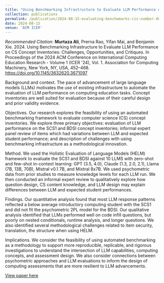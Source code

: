 ```yaml
---
title: "Using Benchmarking Infrastructure to Evaluate LLM Performance on CS Concept Inventories: Challenges, Opportunities, and Critiques"
collection: publications
permalink: /publication/2024-08-15-evaluating-benchamarks-cis-number-40
date: 2024-08-15
venue: 'ACM ICER'
---
```


_Recommended Citation_: **Murtaza Ali**, Prerna Rao, Yifan Mai, and Benjamin Xie. 2024. Using Benchmarking Infrastructure to Evaluate LLM Performance on CS Concept Inventories: Challenges, Opportunities, and Critiques. In Proceedings of the 2024 ACM Conference on International Computing Education Research - Volume 1 (ICER '24), Vol. 1. Association for Computing Machinery, New York, NY, USA, 452–468. https://doi.org/10.1145/3632620.3671097

Background and context. The pace of advancement of large language models (LLMs) motivates the use of existing infrastructure to automate the evaluation of LLM performance on computing education tasks. Concept inventories are well suited for evaluation because of their careful design and prior validity evidence.

Objectives. Our research explores the feasibility of using an automated benchmarking framework to evaluate computer science (CS) concept inventories. We explore three primary objectives: evaluation of LLM performance on the SCS1 and BDSI concept inventories; informal expert panel review of items which had variations between LLM and expected student performance; and description of challenges with using benchmarking infrastructure as a methodological innovation.

Method. We used the Holistic Evaluation of Language Models (HELM) framework to evaluate the SCS1 and BDSI against 10 LLMS with zero-shot and few-shot in-context learning: GPT (3.5, 4.0), Claude (1.3, 2.0, 2.1), Llama (7B, 13B, 70B), Mistral v0.1 7B, and Mixtral 8x7B. We used psychometric data from prior studies to measure knowledge levels for each LLM run. We then conducted an informal expert review to qualitatively explore how question design, CS content knowledge, and LLM design may explain differences between LLM and expected student performances.

Findings. Our quantitative analysis found that most LLM response patterns reflected a below average introductory computing student with the SCS1 and did not fit the psychometric 2PL model for the BDSI. Our qualitative analysis identified that LLMs performed well on code infill questions, but poorly on nested conditionals, runtime analysis, and longer questions. We also identified several methodological challenges related to item security, translation, the structure when using HELM.

Implications. We consider the feasibility of using automated benchmarking as a methodology to support more reproducible, replicable, and rigorous investigations to understand the intersection of LLM capabilities, computing concepts, and assessment design. We also consider connections between psychometric approaches and LLM evaluations to inform the design of computing assessments that are more resilient to LLM advancements.

[View paper here](https://dl.acm.org/doi/abs/10.1145/3632620.3671097)